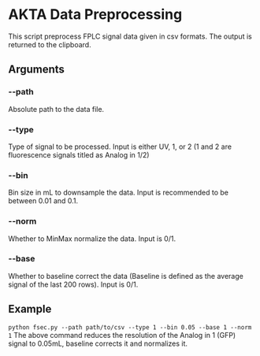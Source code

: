 # AKTA Data Preprocessing

This script preprocess FPLC signal data given in csv formats. The output is returned to the clipboard.

## Arguments

### --path
Absolute path to the data file.

### --type
Type of signal to be processed. Input is either UV, 1, or 2 (1 and 2 are fluorescence signals titled as Analog in 1/2)

### --bin
Bin size in mL to downsample the data. Input is recommended to be between 0.01 and 0.1.

### --norm
Whether to MinMax normalize the data. Input is 0/1.

### --base
Whether to baseline correct the data (Baseline is defined as the average signal of the last 200 rows). Input is 0/1.

## Example
`python fsec.py --path path/to/csv --type 1 --bin 0.05 --base 1 --norm 1`
The above command reduces the resolution of the Analog in 1 (GFP) signal to 0.05mL, baseline corrects it and normalizes it. 





